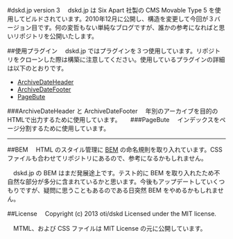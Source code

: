 #dskd.jp version 3
　dskd.jp は Six Apart 社製の CMS Movable Type 5 を使用してビルドされています。2010年12月に公開し、構造を変更して今回が３バージョン目です。何の変哲もない単純なブログですが、誰かの参考になればと思いリポジトリを公開いたします。

##使用プラグイン
　dskd.jp ではプラグインを３つ使用しています。リポジトリをクローンした際は構築に注意してください。使用しているプラグインの詳細は以下のとおりです。

+ [ArchiveDateHeader](http://kalsey.com/2002/08/archive_date_header_plugin/)
+ [ArchiveDateFooter](http://www.koikikukan.com/archives/2006/06/19-010000.php)
+ [PageBute](http://www.mtcms.jp/movabletype-blog/plugins/pagebute/201310232069.html)

###ArchiveDateHeader と ArchiveDateFooter
　年別のアーカイブを目的のHTMLで出力するために使用しています。
　
###PageBute
　インデックスをページ分割するために使用しています。

---
##BEM
　HTML のスタイル管理に [BEM](http://bem.info/) の命名規則を取り入れています。CSS ファイルも合わせてリポジトリにあるので、参考になるかもしれません。

　dskd.jp の BEM はまだ発展途上です。テスト的に BEM を取り入れたため不自然な部分が多分に含まれているかと思います。今後もアップデートしていくつもりですが、疑問に思うこともあるのである日突然 BEM をやめるかもしれません。

##License
　Copyright (c) 2013 oti/dskd Licensed under the MIT license.

　MTML、および CSS ファイルは MIT License の元に公開しています。